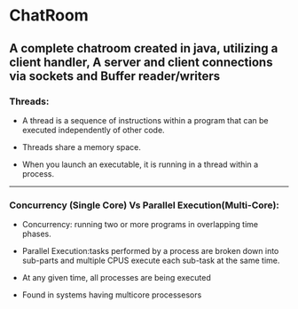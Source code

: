 # ChatRoom
A complete chatroom created in java, utilizing a client handler, A server and client connections via sockets and Buffer reader/writers
--------------------------------------------------------------------------------------------------------------------------------------------------------

### Threads:
* A thread is a sequence of instructions within a program that can be executed independently of other code.

* Threads share a memory space.

* When you launch an executable, it is running in a thread within a process.
--------------------------------------------------------------------------------------------------------------------------------------------------------

### Concurrency (Single Core) Vs Parallel Execution(Multi-Core):

* Concurrency: running two or more programs in overlapping time phases.


* Parallel Execution:tasks performed by a process are broken down into sub-parts and multiple CPUS execute each sub-task at the same time. 
* At any given time, all processes are being executed
* Found in systems having multicore processesors

<!-- Followed : https://www.youtube.com/watch?v=gLfuZrrfKes -->